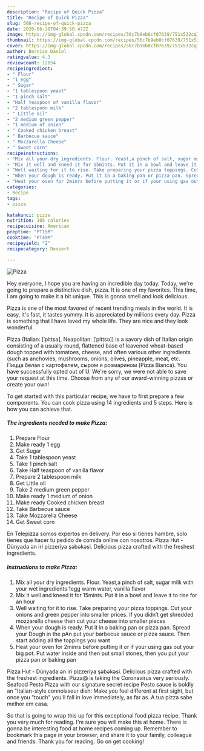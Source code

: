 ```yaml
---
description: "Recipe of Quick Pizza"
title: "Recipe of Quick Pizza"
slug: 566-recipe-of-quick-pizza
date: 2020-06-30T04:39:50.472Z
image: https://img-global.cpcdn.com/recipes/56c7b9eb0cf07639/751x532cq70/pizza-recipe-main-photo.jpg
thumbnail: https://img-global.cpcdn.com/recipes/56c7b9eb0cf07639/751x532cq70/pizza-recipe-main-photo.jpg
cover: https://img-global.cpcdn.com/recipes/56c7b9eb0cf07639/751x532cq70/pizza-recipe-main-photo.jpg
author: Bernice Daniel
ratingvalue: 4.3
reviewcount: 12854
recipeingredient:
- " Flour"
- "1 egg"
- " Sugar"
- "1 tablespoon yeast"
- "1 pinch salt"
- "Half teaspoon of vanilla flavor"
- "2 tablespoon milk"
- " Little oil"
- "2 medium green pepper"
- "1 medium of onion"
- " Cooked chicken breast"
- " Barbecue sauce"
- " Mozzarella Cheese"
- " Sweet corn"
recipeinstructions:
- "Mix all your dry ingredients. Flour. Yeast,a pinch of salt, sugar milk with your wet ingredients 1egg warm water, vanilla flavor"
- "Mix it well and kneed it for 15mints. Put it in a bowl and leave it to rise for an hour"
- "Well waiting for it to rise. Take preparing your pizza toppings. Cut your onions and green pepper into smaller prices. If you didn’t get shredded mozzarella cheese then cut your cheese into smaller pieces"
- "When your dough is ready. Put it in a baking pan or pizza pan. Spread your Dough in the pAn put your barbecue sauce or pizza sauce. Then start adding all the toppings you want"
- "Heat your oven for 2minrs before putting it or if your using gas out your big pot. Put water inside and then put small stones, then you put your pizza pan or baking pan"
categories:
- Recipe
tags:
- pizza

katakunci: pizza 
nutrition: 105 calories
recipecuisine: American
preptime: "PT15M"
cooktime: "PT49M"
recipeyield: "2"
recipecategory: Dessert

---
```



![Pizza](https://img-global.cpcdn.com/recipes/56c7b9eb0cf07639/751x532cq70/pizza-recipe-main-photo.jpg)

Hey everyone, I hope you are having an incredible day today. Today, we're going to prepare a distinctive dish, pizza. It is one of my favorites. This time, I am going to make it a bit unique. This is gonna smell and look delicious.

Pizza is one of the most favored of recent trending meals in the world. It is easy, it's fast, it tastes yummy. It is appreciated by millions every day. Pizza is something that I have loved my whole life. They are nice and they look wonderful.

Pizza (Italian: [ˈpittsa], Neapolitan: [ˈpittsə]) is a savory dish of Italian origin consisting of a usually round, flattened base of leavened wheat-based dough topped with tomatoes, cheese, and often various other ingredients (such as anchovies, mushrooms, onions, olives, pineapple, meat, etc. Пицца белая с картофелем, сыром и розмарином (Pizza Bianca). You have successfully opted out of U. We&#39;re sorry, we were not able to save your request at this time. Choose from any of our award-winning pizzas or create your own!


To get started with this particular recipe, we have to first prepare a few components. You can cook pizza using 14 ingredients and 5 steps. Here is how you can achieve that.

<!--inarticleads1-->

##### The ingredients needed to make Pizza:

1. Prepare  Flour
1. Make ready 1 egg
1. Get  Sugar
1. Take 1 tablespoon yeast
1. Take 1 pinch salt
1. Take Half teaspoon of vanilla flavor
1. Prepare 2 tablespoon milk
1. Get  Little oil
1. Take 2 medium green pepper
1. Make ready 1 medium of onion
1. Make ready  Cooked chicken breast
1. Take  Barbecue sauce
1. Take  Mozzarella Cheese
1. Get  Sweet corn


En Telepizza somos expertos en delivery. Por eso si tienes hambre, solo tienes que hacer tu pedido de comida online con nosotros. Pizza Hut - Dünyada ən iri pizzeriya şəbəkəsi. Delicious pizza crafted with the freshest ingredients. 

<!--inarticleads2-->

##### Instructions to make Pizza:

1. Mix all your dry ingredients. Flour. Yeast,a pinch of salt, sugar milk with your wet ingredients 1egg warm water, vanilla flavor
1. Mix it well and kneed it for 15mints. Put it in a bowl and leave it to rise for an hour
1. Well waiting for it to rise. Take preparing your pizza toppings. Cut your onions and green pepper into smaller prices. If you didn’t get shredded mozzarella cheese then cut your cheese into smaller pieces
1. When your dough is ready. Put it in a baking pan or pizza pan. Spread your Dough in the pAn put your barbecue sauce or pizza sauce. Then start adding all the toppings you want
1. Heat your oven for 2minrs before putting it or if your using gas out your big pot. Put water inside and then put small stones, then you put your pizza pan or baking pan


Pizza Hut - Dünyada ən iri pizzeriya şəbəkəsi. Delicious pizza crafted with the freshest ingredients. Pizza@ is taking the Coronavirus very seriously. Seafood Pesto Pizza with our signature secret recipe Pesto sauce is boldly an &#34;Italian-style connoisseur dish: Make you feel different at first sight, but once you &#34;touch&#34; you&#39;ll fall in love immediately, as far as. A tua pizza sabe melhor em casa. 

So that is going to wrap this up for this exceptional food pizza recipe. Thank you very much for reading. I'm sure you will make this at home. There is gonna be interesting food at home recipes coming up. Remember to bookmark this page in your browser, and share it to your family, colleague and friends. Thank you for reading. Go on get cooking!

